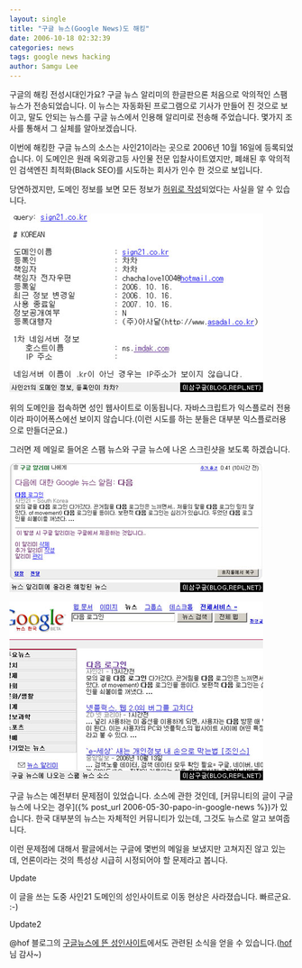 ```yaml
---
layout: single
title: "구글 뉴스(Google News)도 해킹"
date: 2006-10-18 02:32:39
categories: news
tags: google news hacking
author: Samgu Lee
---
```


구글의 해킹 전성시대인가요? 구글 뉴스 알리미의 한글판으론 처음으로 악의적인 스팸 뉴스가 전송되었습니다. 이 뉴스는 자동화된 프로그램으로 기사가 만들어 진 것으로 보이고, 말도 안되는 뉴스를 구글 뉴스에서 인용해 알리미로 전송해 주었습니다. 몇가지 조사를 통해서 그 실체를 알아보겠습니다.

이번에 해킹한 구글 뉴스의 소스는 사인21이라는 곳으로 2006년 10월 16일에 등록되었습니다. 이 도메인은 원래 옥외광고등 사인물 전문 입찰사이트였지만, 폐쇄된 후 악의적인 검색엔진 최적화(Black SEO)를 시도하는 회사가 인수 한 것으로 보입니다.

당연하겠지만, 도메인 정보를 보면 모든 정보가 [허위로 작성](http://news.nic.com/cgi-bin/whois?domain=sign21.co.kr)되었다는 사실을 알 수 있습니다.

![사인 21 도메인 정보, 등록인이 차차?](/assets/google_news_bseo.jpg)

위의 도메인을 접속하면 성인 웹사이트로 이동됩니다. 자바스크립트가 익스플로러 전용이라 파이어폭스에선 보이지 않습니다.(이런 시도를 하는 분들은 대부분 익스플로러용으로 만들더군요.)

그러면 제 메일로 들어온 스팸 뉴스와 구글 뉴스에 나온 스크린샷을 보도록 하겠습니다.

![구글 뉴스 알리미 해킹](/assets/google_notification_hacked.jpg)

![구글 뉴스 해킹](/assets/google_news_hacked.jpg)

구글 뉴스는 예전부터 문제점이 있었습니다. 소스에 관한 것인데, [커뮤니티의 글이 구글 뉴스에 나오는 경우]({% post_url 2006-05-30-papo-in-google-news %})가 있습니다. 한국 대부분의 뉴스는 자체적인 커뮤니티가 있는데, 그것도 뉴스로 알고 보여줍니다.

이런 문제점에 대해서 팔글에서는 구글에 몇번의 메일을 보냈지만 고쳐지진 않고 있는데, 언론이라는 것의 특성상 시급히 시정되어야 할 문제라고 봅니다.

Update

이 글을 쓰는 도중 사인21 도메인의 성인사이트로 이동 현상은 사라졌습니다. 빠르군요. :-)

Update2

@hof 블로그의 [구글뉴스에 뜬 성인사이트](http://www.hof.pe.kr/wp/archives/1302)에서도 관련된 소식을 얻을 수 있습니다.([hof](http://hof.pe.kr/wp/)님 감사~)
